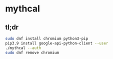 # mythcal

## tl;dr

```bash
sudo dnf install chromium python3-pip
pip3.9 install google-api-python-client --user
./mythcal --auth
sudo dnf remove chromium
```
